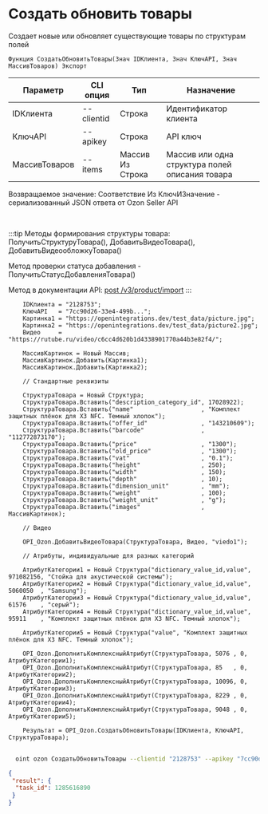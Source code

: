 ﻿---
sidebar_position: 6
---

# Создать обновить товары
 Создает новые или обновляет существующие товары по структурам полей



`Функция СоздатьОбновитьТовары(Знач IDКлиента, Знач КлючAPI, Знач МассивТоваров) Экспорт`

  | Параметр | CLI опция | Тип | Назначение |
  |-|-|-|-|
  | IDКлиента | --clientid | Строка | Идентификатор клиента |
  | КлючAPI | --apikey | Строка | API ключ |
  | МассивТоваров | --items | Массив Из Строка | Массив или одна структура полей описания товара |

  
  Возвращаемое значение:   Соответствие Из КлючИЗначение - сериализованный JSON ответа от Ozon Seller API

<br/>

:::tip
Методы формирования структуры товара: ПолучитьСтруктуруТовара(), ДобавитьВидеоТовара(), ДобавитьВидеообложкуТовара()

 Метод проверки статуса добавления - ПолучитьСтатусДобавленияТовара()

 Метод в документации API: [post /v3/product/import](https://docs.ozon.ru/api/seller/#operation/ProductAPI_ImportProductsV3)
:::
<br/>


```bsl title="Пример кода"
    IDКлиента = "2128753";
    КлючAPI   = "7cc90d26-33e4-499b...";
    Картинка1 = "https://openintegrations.dev/test_data/picture.jpg";
    Картинка2 = "https://openintegrations.dev/test_data/picture2.jpg";
    Видео     = "https://rutube.ru/video/c6cc4d620b1d4338901770a44b3e82f4/";

    МассивКартинок = Новый Массив;
    МассивКартинок.Добавить(Картинка1);
    МассивКартинок.Добавить(Картинка2);

    // Стандартные реквизиты

    СтруктураТовара = Новый Структура;
    СтруктураТовара.Вставить("description_category_id", 17028922);
    СтруктураТовара.Вставить("name"                   , "Комплект защитных плёнок для X3 NFC. Темный хлопок");
    СтруктураТовара.Вставить("offer_id"               , "143210609");
    СтруктураТовара.Вставить("barcode"                , "112772873170");
    СтруктураТовара.Вставить("price"                  , "1300");
    СтруктураТовара.Вставить("old_price"              , "1300");
    СтруктураТовара.Вставить("vat"                    , "0.1");
    СтруктураТовара.Вставить("height"                 , 250);
    СтруктураТовара.Вставить("width"                  , 150);
    СтруктураТовара.Вставить("depth"                  , 10);
    СтруктураТовара.Вставить("dimension_unit"         , "mm");
    СтруктураТовара.Вставить("weight"                 , 100);
    СтруктураТовара.Вставить("weight_unit"            , "g");
    СтруктураТовара.Вставить("images"                 , МассивКартинок);

    // Видео

    OPI_Ozon.ДобавитьВидеоТовара(СтруктураТовара, Видео, "viedo1");

    // Атрибуты, индивидуальные для разных категорий

    АтрибутКатегории1 = Новый Структура("dictionary_value_id,value", 971082156, "Стойка для акустической системы");
    АтрибутКатегории2 = Новый Структура("dictionary_value_id,value", 5060050  , "Samsung");
    АтрибутКатегории3 = Новый Структура("dictionary_value_id,value", 61576    , "серый");
    АтрибутКатегории4 = Новый Структура("dictionary_value_id,value", 95911    , "Комплект защитных плёнок для X3 NFC. Темный хлопок");

    АтрибутКатегории5 = Новый Структура("value", "Комплект защитных плёнок для X3 NFC. Темный хлопок");

    OPI_Ozon.ДополнитьКомплексныйАтрибут(СтруктураТовара, 5076 , 0, АтрибутКатегории1);
    OPI_Ozon.ДополнитьКомплексныйАтрибут(СтруктураТовара, 85   , 0, АтрибутКатегории2);
    OPI_Ozon.ДополнитьКомплексныйАтрибут(СтруктураТовара, 10096, 0, АтрибутКатегории3);
    OPI_Ozon.ДополнитьКомплексныйАтрибут(СтруктураТовара, 8229 , 0, АтрибутКатегории4);
    OPI_Ozon.ДополнитьКомплексныйАтрибут(СтруктураТовара, 9048 , 0, АтрибутКатегории5);

    Результат = OPI_Ozon.СоздатьОбновитьТовары(IDКлиента, КлючAPI, СтруктураТовара);
```



```sh title="Пример команды CLI"
    
  oint ozon СоздатьОбновитьТовары --clientid "2128753" --apikey "7cc90d26-33e4-499b..." --items %items%

```

```json title="Результат"
{
 "result": {
  "task_id": 1285616890
 }
}
```
